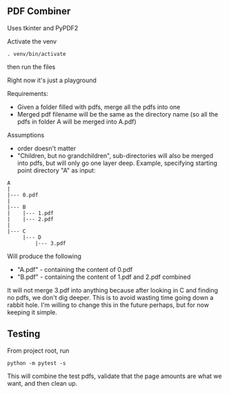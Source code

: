 ## PDF Combiner

Uses tkinter and PyPDF2

Activate the venv 
```
. venv/bin/activate
```

then run the files

Right now it's just a playground


Requirements: 
* Given a folder filled with pdfs, merge all the pdfs into one 
* Merged pdf filename will be the same as the directory name (so all the 
pdfs in folder A will be merged into A.pdf)

Assumptions
* order doesn't matter
* "Children, but no grandchildren", 
sub-directories will also be merged into pdfs, but will only go one layer
deep. Example, specifying starting point directory "A" as input:  

```
A
|
|--- 0.pdf
|
|--- B
|    |--- 1.pdf
|    |--- 2.pdf
|
|--- C
     |--- D
         |--- 3.pdf
```

Will produce the following

* "A.pdf" - containing the content of 0.pdf
* "B.pdf" - containing the content of 1.pdf and 2.pdf combined

It will not merge 3.pdf into anything because after looking in C
and finding no pdfs, we don't dig deeper. This is to avoid wasting
time going down a rabbit hole. I'm willing to change this in the 
future perhaps, but for now keeping it simple. 

## Testing
From project root, run
```
python -m pytest -s
```

This will combine the test pdfs, validate that the page amounts are what 
we want, and then clean up. 